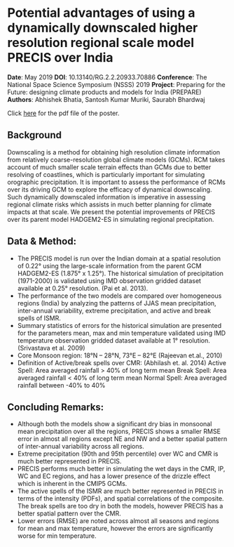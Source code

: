 # Potential advantages of using a dynamically downscaled higher resolution regional scale model PRECIS over India
**Date**: May 2019
**DOI**: 10.13140/RG.2.2.20933.70886
**Conference**: The National Space Science Symposium (NSSS) 2019
**Project**: Preparing for the Future: designing climate products and models for India (PREPARE)
**Authors**: Abhishek Bhatia, Santosh Kumar Muriki, Saurabh Bhardwaj

Click [here](NSSS-2019_Poster_Final.pdf) for the pdf file of the poster.

## Background
Downscaling is a method for obtaining high resolution climate information from relatively coarse-resolution global climate models (GCMs). RCM takes account of much smaller scale terrain effects than GCMs due to better resolving of coastlines, which is particularly important for simulating orographic precipitation. It is important to assess the performance of RCMs over its driving GCM to explore the efficacy of dynamical downscaling. Such dynamically downscaled information is imperative in assessing regional climate risks which assists in much better planning for climate impacts at that scale. We present the potential improvements of PRECIS over its parent model HADGEM2-ES in simulating regional precipitation. 

## Data & Method:

- The PRECIS model is run over the Indian domain at a spatial resolution of 0.22&deg; using the large-scale information from the parent GCM HADGEM2-ES (1.875&deg; x 1.25&deg;). The historical simulation of precipitation (1971-2000) is validated using IMD observation gridded dataset available at 0.25&deg; resolution. (Pai et al. 2013).
- The performance of the two models are compared over homogeneous regions (India) by analyzing the patterns of JJAS mean precipitation, inter-annual variability, extreme precipitation, and active and break spells
of ISMR. 
- Summary statistics of errors for the historical simulation are presented for the parameters mean, max and min temperature validated using IMD temperature observation gridded dataset available at 1&deg; resolution. (Srivastava et al. 2009)
- Core Monsoon region: 18&deg;N – 28&deg;N, 73&deg;E – 82&deg;E (Rajeevan et.al., 2010)
- Definition of Active/break spells over CMR: (Abhilash et. al. 2014)
Active Spell: Area averaged rainfall > 40% of long term mean
Break Spell: Area averaged rainfall < 40% of long term mean
Normal Spell: Area averaged rainfall between -40% to 40%

## Concluding Remarks:

- Although both the models show a significant dry bias in monsoonal mean precipitation over all the regions, PRECIS shows a
smaller RMSE error in almost all regions except NE and NW and a better spatial pattern of inter-annual variability across all
regions.
- Extreme precipitation (90th and 95th percentile) over WC and CMR is much better represented in PRECIS.
- PRECIS performs much better in simulating the wet days in the CMR, IP, WC and EC regions, and has a lower presence of
the drizzle effect which is inherent in the CMIP5 GCMs.
- The active spells of the ISMR are much better represented in PRECIS in terms of the intensity (PDFs), and spatial correlations
of the composite. The break spells are too dry in both the models, however PRECIS has a better spatial pattern over the CMR.
- Lower errors (RMSE) are noted across almost all seasons and regions for mean and max temperature, however the errors are
significantly worse for min temperature.



